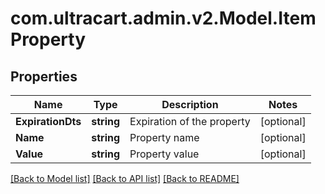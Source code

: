 # com.ultracart.admin.v2.Model.ItemProperty
## Properties

Name | Type | Description | Notes
------------ | ------------- | ------------- | -------------
**ExpirationDts** | **string** | Expiration of the property | [optional] 
**Name** | **string** | Property name | [optional] 
**Value** | **string** | Property value | [optional] 


[[Back to Model list]](../README.md#documentation-for-models) [[Back to API list]](../README.md#documentation-for-api-endpoints) [[Back to README]](../README.md)


